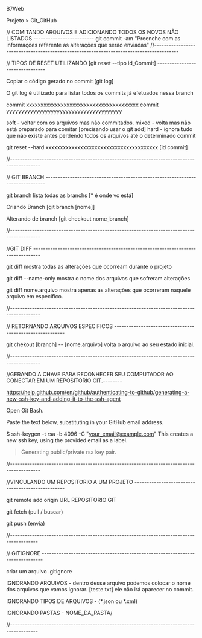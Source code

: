 B7Web

Projeto > Git_GitHub 

// COMITANDO ARQUIVOS E ADICIONANDO TODOS OS NOVOS NÃO LISTADOS -------------------------
 git commit -am "Preenche com as informações referente as alterações que serão enviadas"
//----------------------------------------------------------------------------------------

// TIPOS DE RESET UTILIZANDO [git reset --tipo id_Commit] --------------------------------

Copiar o código gerado no commit [git log]

O git log é utilizado para listar todos os commits já efetuados nessa branch

commit xxxxxxxxxxxxxxxxxxxxxxxxxxxxxxxxxxxxxxx
commit yyyyyyyyyyyyyyyyyyyyyyyyyyyyyyyyyyyyyyy

soft - voltar com os arquivos mas não commitados.
mixed - volta mas não está preparado para comitar [precisando usar o git add]
hard - ignora tudo que não existe antes perdendo todos os arquivos até o determinado commit

git reset --hard xxxxxxxxxxxxxxxxxxxxxxxxxxxxxxxxxxxxxxx [id commit]

//------------------------------------------------------------------------------------------

// GIT BRANCH ------------------------------------------------------------------------------

git branch lista todas as branchs [* é onde vc está]

Criando Branch [git branch [nome]]

Alterando de branch [git checkout nome_branch]

//------------------------------------------------------------------------------------------

//GIT DIFF ---------------------------------------------------------------------------------

git diff mostra todas as alterações que ocorream durante o projeto

git diff --name-only mostra o nome dos arquivos que sofreram alterações

git diff nome.arquivo mostra apenas as alterações que ocorreram naquele arquivo em especifico.

//------------------------------------------------------------------------------------------

// RETORNANDO ARQUIVOS ESPECIFICOS ---------------------------------------------------------

git chekout [branch] -- [nome.arquivo] volta o arquivo ao seu estado inicial.

//------------------------------------------------------------------------------------------

//GERANDO A CHAVE PARA RECONHECER SEU COMPUTADOR AO CONECTAR EM UM REPOSITORIO GIT.--------

https://help.github.com/en/github/authenticating-to-github/generating-a-new-ssh-key-and-adding-it-to-the-ssh-agent

Open Git Bash.

Paste the text below, substituting in your GitHub email address.

$ ssh-keygen -t rsa -b 4096 -C "your_email@example.com"
This creates a new ssh key, using the provided email as a label.

> Generating public/private rsa key pair.

//------------------------------------------------------------------------------------------

//VINCULANDO UM REPOSITORIO A UM PROJETO -------------------------------------------------

git remote add origin URL REPOSITORIO GIT

git fetch (pull / buscar)

git push (envia)

//-----------------------------------------------------------------------------------------

// GITIGNORE ------------------------------------------------------------------------------

criar um arquivo .gitignore 

IGNORANDO ARQUIVOS - dentro desse arquivo podemos colocar o nome dos arquivos que vamos ignorar.
[teste.txt] ele não irá aparecer no commit.

IGNORANDO TIPOS DE ARQUIVOS - (*.json ou *.xml)

IGNORANDO PASTAS - NOME_DA_PASTA/

//-----------------------------------------------------------------------------------------

